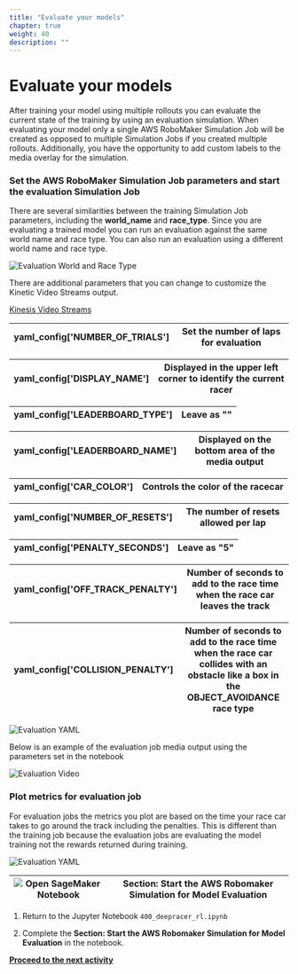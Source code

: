 ```yaml
---
title: "Evaluate your models"
chapter: true
weight: 40
description: ""
---
```


# Evaluate your models

After training your model using multiple rollouts you can evaluate the current state of the training by using an evaluation simulation. 
When evaluating your model only a single AWS RoboMaker Simulation Job will be created as opposed to multiple Simulation Jobs if you created multiple rollouts.
Additionally, you have the opportunity to add custom labels to the media overlay for the simulation.

### Set the AWS RoboMaker Simulation Job parameters and start the evaluation Simulation Job

There are several similarities between the training Simulation Job parameters, including the **world_name** and **race_type**.
Since you are evaluating a trained model you can run an evaluation against the same world name and race type.
You can also run an evaluation using a different world name and race type.

![Evaluation World and Race Type](/images/400workshop/evalworldandrace.png)

There are additional parameters that you can change to customize the Kinetic Video Streams output.

[Kinesis Video Streams](https://console.aws.amazon.com/kinesisvideo/home?region=us-east-1#/streams)

| yaml_config['NUMBER_OF_TRIALS'] | Set the number of laps for evaluation |
|---|---|

| yaml_config['DISPLAY_NAME'] | Displayed in the upper left corner to identify the current racer|
|---|---|

| yaml_config['LEADERBOARD_TYPE'] | **Leave as ""**|
|---|---|

|yaml_config['LEADERBOARD_NAME'] | Displayed on the bottom area of the media output|
|---|---|

|yaml_config['CAR_COLOR']| Controls the color of the racecar|
|---|---|

|yaml_config['NUMBER_OF_RESETS']| The number of resets allowed per lap|
|---|---|

|yaml_config['PENALTY_SECONDS']| **Leave as "5"** |
|---|---|

|yaml_config['OFF_TRACK_PENALTY']| Number of seconds to add to the race time when the race car leaves the track|
|---|---|

|yaml_config['COLLISION_PENALTY']| Number of seconds to add to the race time when the race car collides with an obstacle like a box in the OBJECT_AVOIDANCE race type|
|---|---|


![Evaluation YAML](/images/400workshop/evalyaml.png)

Below is an example of the evaluation job media output using the parameters set in the notebook

![Evaluation Video](/images/400workshop/evalvideo.png)

### Plot metrics for evaluation job

For evaluation jobs the metrics you plot are based on the time your race car takes to go around the track including the penalties.
This is different than the training job because the evaluation jobs are evaluating the model training not the rewards returned during training.

![Evaluation YAML](/images/400workshop/evalplot.png)

| ![Open SageMaker Notebook](/images/400workshop/aws-sagemaker-notebooks.png) | **Section: Start the AWS Robomaker Simulation for Model Evaluation** |
|---|---|

1. Return to the Jupyter Notebook ``400_deepracer_rl.ipynb``

2. Complete the **Section: Start the AWS Robomaker Simulation for Model Evaluation** in the notebook.


**[Proceed to the next activity](../cleanup/)**
